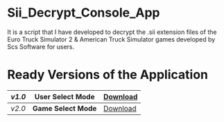 # Sii_Decrypt_Console_App

It is a script that I have developed to decrypt the .sii extension files of the Euro Truck Simulator 2 & American Truck
Simulator games developed by Scs Software for users.

# Ready Versions of the Application

| _v1.0_ | **User Select Mode** | [Download](https://github.com/murselsen/Sii_Decrypt_Console_App/releases/tag/v1.0) |
|------|------------------|------------------------------------------------------------------------------------|
| _v2.0_ | **Game Select Mode** | [Download](https://github.com/murselsen/Sii_Decrypt_Console_App/releases/tag/v2.0)                                                                       |

